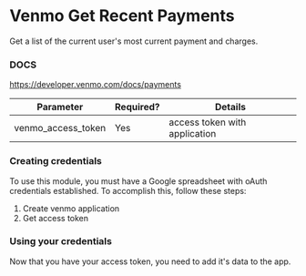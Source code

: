 # Venmo Get Recent Payments
Get a list of the current user's most current payment and charges.

### DOCS
https://developer.venmo.com/docs/payments

Parameter|Required?|Details
---------|---------|-------
venmo_access_token | Yes | access token with application

### Creating credentials

To use this module, you must have a Google spreadsheet with oAuth
credentials established.  To accomplish this, follow these steps:

1. Create venmo application
1. Get access token 

### Using your credentials

Now that you have your access token, you need to add it's data to the app.
